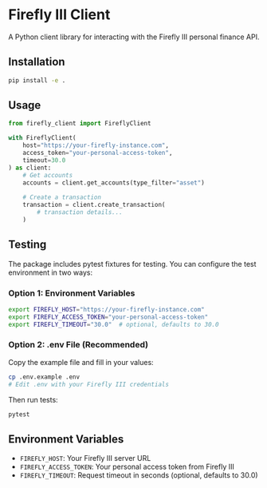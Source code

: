 # Firefly III Client

A Python client library for interacting with the Firefly III personal finance API.

## Installation

```bash
pip install -e .
```

## Usage

```python
from firefly_client import FireflyClient

with FireflyClient(
    host="https://your-firefly-instance.com",
    access_token="your-personal-access-token",
    timeout=30.0
) as client:
    # Get accounts
    accounts = client.get_accounts(type_filter="asset")
    
    # Create a transaction
    transaction = client.create_transaction(
        # transaction details...
    )
```

## Testing

The package includes pytest fixtures for testing. You can configure the test environment in two ways:

### Option 1: Environment Variables
```bash
export FIREFLY_HOST="https://your-firefly-instance.com"
export FIREFLY_ACCESS_TOKEN="your-personal-access-token"
export FIREFLY_TIMEOUT="30.0"  # optional, defaults to 30.0
```

### Option 2: .env File (Recommended)
Copy the example file and fill in your values:
```bash
cp .env.example .env
# Edit .env with your Firefly III credentials
```

Then run tests:

```bash
pytest
```

## Environment Variables

- `FIREFLY_HOST`: Your Firefly III server URL
- `FIREFLY_ACCESS_TOKEN`: Your personal access token from Firefly III
- `FIREFLY_TIMEOUT`: Request timeout in seconds (optional, defaults to 30.0)
